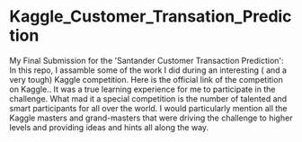 # Kaggle_Customer_Transation_Prediction
My Final Submission for the 'Santander Customer Transaction Prediction':  In this repo, I assamble some of the work I did during an interesting ( and a very tough) Kaggle competition.  Here is the official link of the competition on Kaggle..  It was a true learning experience for me to participate in the challenge. What mad it a special competition is the number of talented and smart participants for all over the world. I would particularly mention all the Kaggle masters and grand-masters that were driving the challenge to higher levels and providing ideas and hints all along the way.
